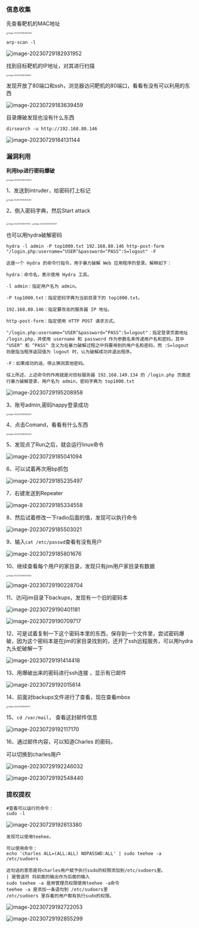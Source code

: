 ### 信息收集

先查看靶机的MAC地址

<img src="./imgs/image-20230729182846289.png" alt="image-20230729182846289" style="zoom:33%;" />

```
arp-scan -l 
```

![image-20230729182931952](./imgs/image-20230729182931952.png)

找到目标靶机的IP地址，对其进行扫描

<img src="./imgs/image-20230729183158803.png" alt="image-20230729183158803" style="zoom:33%;" />

发现开放了80端口和ssh，浏览器访问靶机的80端口，看看有没有可以利用的东西

![image-20230729183639459](./imgs/image-20230729183639459.png)

目录爆破发现也没有什么东西

```
dirsearch -u http://192.168.80.146  
```

![image-20230729184131144](./imgs/image-20230729184131144.png)



### 漏洞利用

**利用bp进行密码爆破**

<img src="./imgs/image-20230729184554974.png" alt="image-20230729184554974" style="zoom:33%;" />

1、发送到intruder，给密码打上标记

<img src="./imgs/image-20230729184629267.png" alt="image-20230729184629267" style="zoom:33%;" />

2、倒入密码字典，然后Start attack

<img src="./imgs/image-20230729184701102.png" alt="image-20230729184701102" style="zoom:33%;" />

<img src="./imgs/image-20230729184742917.png" alt="image-20230729184742917" style="zoom:33%;" />

也可以用hydra破解密码

```shell
hydra -l admin -P top1000.txt 192.168.80.146 http-post-form "/login.php:username=^USER^&password=^PASS^:S=logout" -F

这是一个 Hydra 的命令行指令，用于暴力破解 Web 应用程序的登录。解释如下：

hydra：命令名，表示使用 Hydra 工具。

-l admin：指定用户名为 admin。

-P top1000.txt：指定密码字典为当前目录下的 top1000.txt。

192.168.80.146：指定要攻击的服务器 IP 地址。

http-post-form：指定使用 HTTP POST 请求方式。

"/login.php:username=^USER^&password=^PASS^:S=logout"：指定登录页面地址 /login.php，并使用 username 和 password 作为参数名来传递用户名和密码。其中 ^USER^ 和 ^PASS^ 含义为在暴力破解过程之中将要用到的用户名和密码，而 :S=logout 则是指当程序返回值为 logout 时，认为破解成功并退出程序。

-F：如果成功的话，停止猜测其他密码。

综上所述，上述命令的作用就是对目标服务器 192.168.149.134 的 /login.php 页面进行暴力破解登录，用户名为 admin，密码字典为 top1000.txt
```

![image-20230729195208958](./imgs/image-20230729195208958.png)



3、账号admin,密码happy登录成功

<img src="./imgs/image-20230729184925497.png" alt="image-20230729184925497" style="zoom:33%;" />

4、点击Comand，看看有什么东西

<img src="./imgs/image-20230729185004220.png" alt="image-20230729185004220" style="zoom: 33%;" />

5、发现点了Run之后，就会运行linux命令

![image-20230729185041094](./imgs/image-20230729185041094.png)

6、可以试着再次用bp抓包

![image-20230729185235497](./imgs/image-20230729185235497.png)

7、右键发送到Repeater

![image-20230729185334558](./imgs/image-20230729185334558.png)

8、然后试着修改一下radio后面的值，发现可以执行命令

![image-20230729185503021](./imgs/image-20230729185503021.png)



9、输入`cat /etc/passwd`查看有没有用户

![image-20230729185801676](./imgs/image-20230729185801676.png)

10、继续查看每个用户的家目录，发现只有jim用户家目录有数据

<img src="./imgs/image-20230729190205452.png" alt="image-20230729190205452" style="zoom:33%;" />

![image-20230729190228704](./imgs/image-20230729190228704.png)

11、访问jim目录下backups，发现有一个旧的密码本

![image-20230729190401181](./imgs/image-20230729190401181.png)

![image-20230729190709717](./imgs/image-20230729190709717.png)





12、可是试着复制一下这个密码本里的东西，保存到一个文件里，尝试密码爆破，因为这个密码本是在jim的家目录找到的，还开了ssh远程服务，可以用hydra九头蛇破解一下

![image-20230729191414418](./imgs/image-20230729191414418.png)

13、用爆破出来的密码进行ssh连接    ，显示有已邮件

![image-20230729192015614](./imgs/image-20230729192015614.png)

14、前面对backups文件进行了查看，现在查看mbox



<img src="./imgs/image-20230729191830117.png" alt="image-20230729191830117" style="zoom:33%;" />

15、`cd /var/mail`， 查看这封邮件信息

![image-20230729192117170](./imgs/image-20230729192117170.png)

16、通过邮件内容，可以知道Charles 的密码，

可以切换到charles用户

![image-20230729192246032](./imgs/image-20230729192246032.png)

![image-20230729192548440](./imgs/image-20230729192548440.png)

### 提权提权

```shell
#查看可以运行的命令：   
sudo -l
```



![image-20230729192613380](./imgs/image-20230729192613380.png)

```shell
发现可以使用teehee，

可以使用命令：
echo 'charles ALL=(ALL:ALL) NOPASSWD:ALL' | sudo teehee -a /etc/sudoers

这句话的意思是将charles用户赋予执行sudo的权限添加到/etc/sudoers里。
| 是管道符 将前面的输出作为后面的输入
sudo teehee -a 是用管理员权限使用teehee -a命令
teehee -a 是添加一条语句到 /etc/sudoers里
/etc/sudoers 里存着的用户都有执行sudo的权限。

```

![image-20230729192722053](./imgs/image-20230729192722053.png)

![image-20230729192855299](./imgs/image-20230729192855299.png)